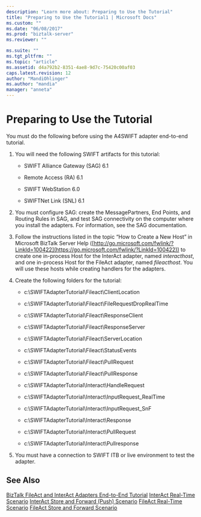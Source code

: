 ```yaml
---
description: "Learn more about: Preparing to Use the Tutorial"
title: "Preparing to Use the Tutorial1 | Microsoft Docs"
ms.custom: ""
ms.date: "06/08/2017"
ms.prod: "biztalk-server"
ms.reviewer: ""

ms.suite: ""
ms.tgt_pltfrm: ""
ms.topic: "article"
ms.assetid: d4a792b2-8351-4ae8-9d7c-75420c00af03
caps.latest.revision: 12
author: "MandiOhlinger"
ms.author: "mandia"
manager: "anneta"
---
```

# Preparing to Use the Tutorial
You must do the following before using the A4SWIFT adapter end-to-end tutorial.

1.  You will need the following SWIFT artifacts for this tutorial:

    -   SWIFT Alliance Gateway (SAG) 6.1

    -   Remote Access (RA) 6.1

    -   SWIFT WebStation 6.0

    -   SWIFTNet Link (SNL) 6.1

2.  You must configure SAG: create the MessagePartners, End Points, and Routing Rules in SAG, and test SAG connectivity on the computer where you install the adapters. For information, see the SAG documentation.

3.  Follow the instructions listed in the topic “How to Create a New Host” in Microsoft BizTalk Server Help ([http://go.microsoft.com/fwlink/?LinkId=100422](https://go.microsoft.com/fwlink/?LinkId=100422)) to create one in-process Host for the InterAct adapter, named *interacthost*, and one in-process Host for the FileAct adapter, named *fileacthost*. You will use these hosts while creating handlers for the adapters.

4.  Create the following folders for the tutorial:

    -   c:\SWIFTAdapterTutorial\Fileact\ClientLocation

    -   c:\SWIFTAdapterTutorial\Fileact\FileRequestDropRealTime

    -   c:\SWIFTAdapterTutorial\Fileact\ResponseClient

    -   c:\SWIFTAdapterTutorial\Fileact\ResponseServer

    -   c:\SWIFTAdapterTutorial\Fileact\ServerLocation

    -   c:\SWIFTAdapterTutorial\Fileact\StatusEvents

    -   c:\SWIFTAdapterTutorial\Fileact\PullRequest

    -   c:\SWIFTAdapterTutorial\Fileact\PullResponse

    -   c:\SWIFTAdapterTutorial\Interact\HandleRequest

    -   c:\SWIFTAdapterTutorial\Interact\InputRequest_RealTime

    -   c:\SWIFTAdapterTutorial\Interact\InputRequest_SnF

    -   c:\SWIFTAdapterTutorial\Interact\Response

    -   c:\SWIFTAdapterTutorial\Interact\PullRequest

    -   c:\SWIFTAdapterTutorial\Interact\Pullresponse

5.  You must have a connection to SWIFT ITB or live environment to test the adapter.

## See Also
 [BizTalk FileAct and InterAct Adapters End-to-End Tutorial](../../adapters-and-accelerators/fileact-interact/biztalk-fileact-and-interact-adapters-end-to-end-tutorial.md)
 [InterAct Real-Time Scenario](../../adapters-and-accelerators/fileact-interact/interact-real-time-scenario.md)
 [InterAct Store and Forward (Push) Scenario](../../adapters-and-accelerators/fileact-interact/interact-store-and-forward-push-scenario.md)
 [FileAct Real-Time Scenario](../../adapters-and-accelerators/fileact-interact/fileact-real-time-scenario.md)
 [FileAct Store and Forward Scenario](../../adapters-and-accelerators/fileact-interact/fileact-store-and-forward-scenario.md)
